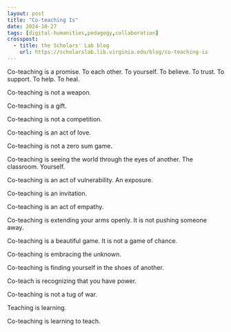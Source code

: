 ```yaml
---
layout: post
title: "Co-teaching Is"
date: 2024-10-27
tags: [digital-humanities,pedagogy,collaboration]
crosspost:
  - title: the Scholars' Lab blog
    url: https://scholarslab.lib.virginia.edu/blog/co-teaching-is
---
```


Co-teaching is a promise. To each other. To yourself. To believe. To trust. To support. To help. To heal. 

Co-teaching is not a weapon. 

Co-teaching is a gift. 

Co-teaching is not a competition.

Co-teaching is an act of love. 

Co-teaching is not a zero sum game. 

Co-teaching is seeing the world through the eyes of another. The classroom. Yourself. 

Co-teaching is an act of vulnerability. An exposure. 

Co-teaching is an invitation. 

Co-teaching is an act of empathy. 

Co-teaching is extending your arms openly. It is not pushing someone away. 

Co-teaching is a beautiful game. It is not a game of chance. 

Co-teaching is embracing the unknown. 

Co-teaching is finding yourself in the shoes of another.

Co-teach is recognizing that you have power. 

Co-teaching is not a tug of war. 

Teaching is learning. 

Co-teaching is learning to teach.
